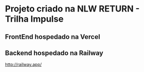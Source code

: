 # Projeto criado na NLW RETURN - Trilha Impulse

## FrontEnd hospedado na Vercel

## Backend hospedado na Railway
http://railway.app/